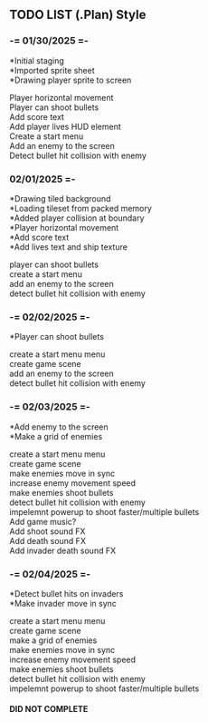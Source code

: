 ## TODO LIST (.Plan) Style 

### -= 01/30/2025 =-

*Initial staging  
*Imported sprite sheet  
*Drawing player sprite to screen  

Player horizontal movement  
Player can shoot bullets  
Add score text  
Add player lives HUD element  
Create a start menu  
Add an enemy to the screen  
Detect bullet hit collision with enemy  

### 02/01/2025 =-

*Drawing tiled background  
*Loading tileset from packed memory  
*Added player collision at boundary  
*Player horizontal movement  
*Add score text  
*Add lives text and ship texture  

player can shoot bullets  
create a start menu  
add an enemy to the screen  
detect bullet hit collision with enemy  


### -= 02/02/2025 =-

*Player can shoot bullets  

create a start menu menu  
create game scene  
add an enemy to the screen  
detect bullet hit collision with enemy  


### -= 02/03/2025 =-

*Add enemy to the screen  
*Make a grid of enemies  

create a start menu menu  
create game scene  
make enemies move in sync  
increase enemy movement speed  
make enemies shoot bullets  
detect bullet hit collision with enemy  
impelemnt powerup to shoot faster/multiple bullets  
Add game music?  
Add shoot sound FX  
Add death sound FX  
Add invader death sound FX  

### -= 02/04/2025 =-

*Detect bullet hits on invaders  
*Make invader move in sync  

create a start menu menu  
create game scene  
make a grid of enemies  
make enemies move in sync  
increase enemy movement speed  
make enemies shoot bullets  
detect bullet hit collision with enemy  
impelemnt powerup to shoot faster/multiple bullets  


#### DID NOT COMPLETE ####

